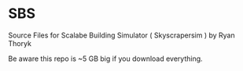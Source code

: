 # SBS
Source Files for Scalabe Building Simulator ( Skyscrapersim ) by Ryan Thoryk

Be aware this repo is ~5 GB big if you download everything.
